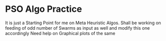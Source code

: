 # PSO Algo Practice
It is just a Starting Point for me on Meta Heuristic Algos.
Shall be working on feeding of odd number of Swarms as input as well and modify this one accordingly
Need help on Graphical plots of the same

